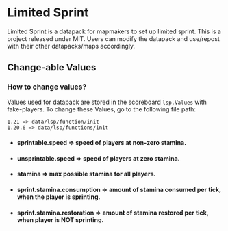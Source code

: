 # Limited Sprint
Limited Sprint is a datapack for mapmakers to set up limited sprint. This is a project released under MIT. Users can modify the datapack and use/repost with their other datapacks/maps accordingly.

## Change-able Values
### How to change values?
Values used for datapack are stored in the scoreboard `lsp.Values` with fake-players. To change these Values, go to the following file path:
```
1.21 => data/lsp/function/init
1.20.6 => data/lsp/functions/init
```
- #### sprintable.speed => speed of players at non-zero stamina.
- #### unsprintable.speed => speed of players at zero stamina.
- #### stamina => max possible stamina for all players.
- #### sprint.stamina.consumption => amount of stamina consumed per tick, when the player is sprinting.
- #### sprint.stamina.restoration => amount of stamina restored per tick, when player is NOT sprinting.
